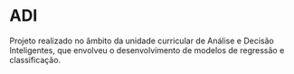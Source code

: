 # ADI
Projeto realizado no âmbito da unidade curricular de Análise e Decisão Inteligentes, que envolveu o desenvolvimento de modelos de regressão e classificação.

